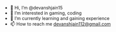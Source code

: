 - 👋 Hi, I’m @devanshjain15
- 👀 I’m interested in gaming, coding
- 🌱 I’m currently learning and gaining experience 
- 📫 How to reach me devanshjain112@gmail.com

<!---
devanshjain15/devanshjain15 is a ✨ special ✨ repository because its `README.md` (this file) appears on your GitHub profile.
You can click the Preview link to take a look at your changes.
--->
